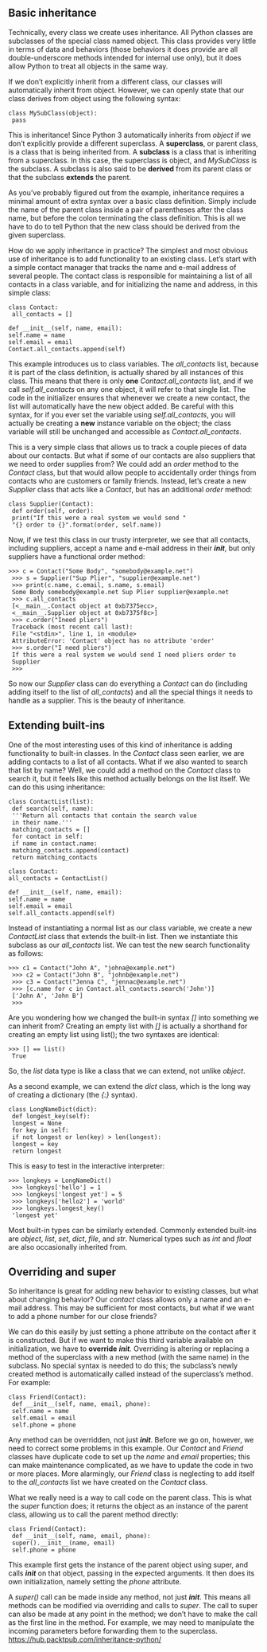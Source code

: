 ## Basic inheritance
Technically, every class we create uses inheritance. All Python classes are subclasses of the special class named object. This class provides very little in terms of data and behaviors (those behaviors it does provide are all double-underscore methods intended for internal use only), but it does allow Python to treat all objects in the same way.

If we don’t explicitly inherit from a different class, our classes will automatically inherit from object. However, we can openly state that our class derives from object using the following syntax:

```markup
class MySubClass(object):
 pass
```

This is inheritance! Since Python 3 automatically inherits from  _object_  if we don’t explicitly provide a different superclass. A  **superclass**, or parent class, is a class that is being inherited from. A  **subclass**  is a class that is inheriting from a superclass. In this case, the superclass is object, and  _MySubClass_  is the subclass. A subclass is also said to be  **derived**  from its parent class or that the subclass  **extends**  the parent.

As you’ve probably figured out from the example, inheritance requires a minimal amount of extra syntax over a basic class definition. Simply include the name of the parent class inside a pair of parentheses after the class name, but before the colon terminating the class definition. This is all we have to do to tell Python that the new class should be derived from the given superclass.

How do we apply inheritance in practice? The simplest and most obvious use of inheritance is to add functionality to an existing class. Let’s start with a simple contact manager that tracks the name and e-mail address of several people. The contact class is responsible for maintaining a list of all contacts in a class variable, and for initializing the name and address, in this simple class:

```markup
class Contact:
 all_contacts = []

def __init__(self, name, email):
self.name = name
self.email = email
Contact.all_contacts.append(self)
```

This example introduces us to class variables. The  _all_contacts_  list, because it is part of the class definition, is actually shared by all instances of this class. This means that there is only  **one**  _Contact.all_contacts_  list, and if we call  _self.all_contacts_  on any one object, it will refer to that single list. The code in the initializer ensures that whenever we create a new contact, the list will automatically have the new object added. Be careful with this syntax, for if you ever set the variable using  _self.all_contacts_, you will actually be creating a  **new**  instance variable on the object; the class variable will still be unchanged and accessible as  _Contact.all_contacts_.

This is a very simple class that allows us to track a couple pieces of data about our contacts. But what if some of our contacts are also suppliers that we need to order supplies from? We could add an  _order_  method to the  _Contact_  class, but that would allow people to accidentally order things from contacts who are customers or family friends. Instead, let’s create a new  _Supplier_  class that acts like a  _Contact_, but has an additional  _order_  method:

```markup
class Supplier(Contact):
 def order(self, order):
 print("If this were a real system we would send "
 "{} order to {}".format(order, self.name))
```

Now, if we test this class in our trusty interpreter, we see that all contacts, including suppliers, accept a name and e-mail address in their  ___init___, but only suppliers have a functional order method:

```markup
>>> c = Contact("Some Body", "somebody@example.net")
 >>> s = Supplier("Sup Plier", "supplier@example.net")
 >>> print(c.name, c.email, s.name, s.email)
 Some Body somebody@example.net Sup Plier supplier@example.net
 >>> c.all_contacts
 [<__main__.Contact object at 0xb7375ecc>,
 <__main__.Supplier object at 0xb7375f8c>]
 >>> c.order("Ineed pliers")
 Traceback (most recent call last):
 File "<stdin>", line 1, in <module>
 AttributeError: 'Contact' object has no attribute 'order'
 >>> s.order("I need pliers")
 If this were a real system we would send I need pliers order to
 Supplier
 >>>
```

So now our  _Supplier_  class can do everything a  _Contact_  can do (including adding itself to the list of  _all_contacts_) and all the special things it needs to handle as a supplier. This is the beauty of inheritance.

## Extending built-ins

One of the most interesting uses of this kind of inheritance is adding functionality to built-in classes. In the  _Contact_  class seen earlier, we are adding contacts to a list of all contacts. What if we also wanted to search that list by name? Well, we could add a method on the  _Contact_  class to search it, but it feels like this method actually belongs on the list itself. We can do this using inheritance:

```markup
class ContactList(list):
 def search(self, name):
 '''Return all contacts that contain the search value
 in their name.'''
 matching_contacts = []
 for contact in self:
 if name in contact.name:
 matching_contacts.append(contact)
 return matching_contacts

class Contact:
all_contacts = ContactList()

def __init__(self, name, email):
self.name = name
self.email = email
self.all_contacts.append(self)
```

Instead of instantiating a normal list as our class variable, we create a new  _ContactList_  class that extends the built-in list. Then we instantiate this subclass as our  _all_contacts_  list. We can test the new search functionality as follows:

```markup
>>> c1 = Contact("John A", "johna@example.net")
 >>> c2 = Contact("John B", "johnb@example.net")
 >>> c3 = Contact("Jenna C", "jennac@example.net")
 >>> [c.name for c in Contact.all_contacts.search('John')]
 ['John A', 'John B']
 >>>
```

Are you wondering how we changed the built-in syntax  _[]_  into something we can inherit from? Creating an empty list with  _[]_  is actually a shorthand for creating an empty list using list(); the two syntaxes are identical:

```markup
>>> [] == list()
 True
```

So, the  _list_  data type is like a class that we can extend, not unlike  _object_.

As a second example, we can extend the  _dict_  class, which is the long way of creating a dictionary (the  _{:}_  syntax).

```markup
class LongNameDict(dict):
 def longest_key(self):
 longest = None
 for key in self:
 if not longest or len(key) > len(longest):
 longest = key
 return longest
```

This is easy to test in the interactive interpreter:

```markup
>>> longkeys = LongNameDict()
 >>> longkeys['hello'] = 1
 >>> longkeys['longest yet'] = 5
 >>> longkeys['hello2'] = 'world'
 >>> longkeys.longest_key()
 'longest yet'
```

Most built-in types can be similarly extended. Commonly extended built-ins are  _object_,  _list_,  _set_,  _dict_,  _file_, and  _str_. Numerical types such as  _int_  and  _float_  are also occasionally inherited from.

## Overriding and super

So inheritance is great for adding new behavior to existing classes, but what about changing behavior? Our  _contact_  class allows only a name and an e-mail address. This may be sufficient for most contacts, but what if we want to add a phone number for our close friends?

We can do this easily by just setting a phone attribute on the contact after it is constructed. But if we want to make this third variable available on initialization, we have to  **override**  ___init___. Overriding is altering or replacing a method of the superclass with a new method (with the same name) in the subclass. No special syntax is needed to do this; the subclass’s newly created method is automatically called instead of the superclass’s method. For example:

```markup
class Friend(Contact):
 def __init__(self, name, email, phone):
 self.name = name
 self.email = email
 self.phone = phone
```

Any method can be overridden, not just  ___init___. Before we go on, however, we need to correct some problems in this example. Our  _Contact_  and  _Friend_  classes have duplicate code to set up the  _name_  and  _email_  properties; this can make maintenance complicated, as we have to update the code in two or more places. More alarmingly, our  _Friend_  class is neglecting to add itself to the  _all_contacts_  list we have created on the  _Contact_  class.

What we really need is a way to call code on the parent class. This is what the  _super_  function does; it returns the object as an instance of the parent class, allowing us to call the parent method directly:

```markup
class Friend(Contact):
 def __init__(self, name, email, phone):
 super().__init__(name, email)
 self.phone = phone
```

This example first gets the instance of the parent object using super, and calls  ___init___  on that object, passing in the expected arguments. It then does its own initialization, namely setting the  _phone_  attribute.

A  _super()_  call can be made inside any method, not just  ___init___. This means all methods can be modified via overriding and calls to  _super_. The call to super can also be made at any point in the method; we don’t have to make the call as the first line in the method. For example, we may need to manipulate the incoming parameters before forwarding them to the superclass.
https://hub.packtpub.com/inheritance-python/